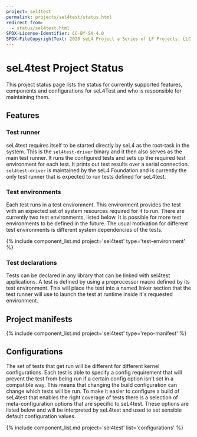 ```yaml
---
project: sel4test
permalink: projects/sel4test/status.html
redirect_from:
  - status/sel4test.html
SPDX-License-Identifier: CC-BY-SA-4.0
SPDX-FileCopyrightText: 2020 seL4 Project a Series of LF Projects, LLC.
---
```


# seL4test Project Status

This project status page lists the status for currently supported features, components
and configurations for seL4Test and who is responsible for maintaining them.

## Features

### Test runner

seL4test requires itself to be started directly by seL4 as the root-task in the system.
This is the `sel4test-driver` binary and it then also serves as the main test runner.
It runs the configured tests and sets up the required test environment for each test.
It prints out test results over a serial connection. `sel4test-driver` is maintained
by the seL4 Foundation and is currently the only test runner that is expected to run
tests defined for seL4test.

### Test environments

Each test runs in a test environment. This environment provides the test with an
expected set of system resources required for it to run. There are currently two test
environments, listed below. It is possible for more test environments to be defined
in the future. The usual motivation for different test environments is different
system dependencies of the tests.


{% include component_list.md project='sel4test' type='test-environment' %}


### Test declarations

Tests can be declared in any library that can be linked with sel4test applications.
A test is defined by using a preprocessor macro defined by its test environment. This
will place the test into a named linker section that the test runner will use to
launch the test at runtime inside it's requested environment.

## Project manifests

{% include component_list.md project='sel4test' type='repo-manifest' %}



## Configurations

The set of tests that get run will be different for different kernel configurations.
Each test is able to specify a config requirement that will prevent the test from
being run if a certain config option isn't set in a compatible way. This means that
changing the build configuration can change which tests will be run.  To make it easier
to configure a build of seL4test that enables the right coverage of tests there is
a selection of meta-configuration options that are specific to seL4test. These options
are listed below and will be interpreted by seL4test and used to set sensible default
configuration values.

{% include component_list.md project='sel4test' list='configurations' %}
